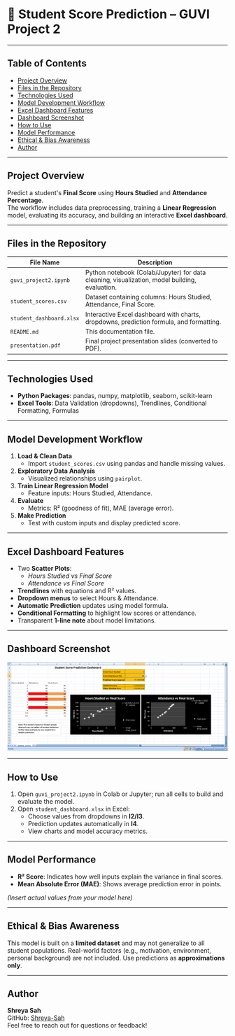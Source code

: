 # 🎯 Student Score Prediction – GUVI Project 2

---

## Table of Contents
- [Project Overview](#project-overview)  
- [Files in the Repository](#files-in-the-repository)  
- [Technologies Used](#technologies-used)  
- [Model Development Workflow](#model-development-workflow)  
- [Excel Dashboard Features](#excel-dashboard-features)  
- [Dashboard Screenshot](#dashboard-screenshot)  
- [How to Use](#how-to-use)  
- [Model Performance](#model-performance)  
- [Ethical & Bias Awareness](#ethical--bias-awareness)  
- [Author](#author)  

---

## Project Overview  
Predict a student's **Final Score** using **Hours Studied** and **Attendance Percentage**.  
The workflow includes data preprocessing, training a **Linear Regression** model, evaluating its accuracy, and building an interactive **Excel dashboard**.

---

## Files in the Repository  
| File Name                | Description |
|--------------------------|-------------|
| `guvi_project2.ipynb`    | Python notebook (Colab/Jupyter) for data cleaning, visualization, model building, evaluation. |
| `student_scores.csv`     | Dataset containing columns: Hours Studied, Attendance, Final Score. |
| `student_dashboard.xlsx` | Interactive Excel dashboard with charts, dropdowns, prediction formula, and formatting. |
| `README.md`              | This documentation file. |
| `presentation.pdf`       | Final project presentation slides (converted to PDF). |

---

## Technologies Used
- **Python Packages**: pandas, numpy, matplotlib, seaborn, scikit-learn  
- **Excel Tools**: Data Validation (dropdowns), Trendlines, Conditional Formatting, Formulas  

---

## Model Development Workflow
1. **Load & Clean Data**  
   - Import `student_scores.csv` using pandas and handle missing values.  
2. **Exploratory Data Analysis**  
   - Visualized relationships using `pairplot`.  
3. **Train Linear Regression Model**  
   - Feature inputs: Hours Studied, Attendance.  
4. **Evaluate**  
   - Metrics: R² (goodness of fit), MAE (average error).  
5. **Make Prediction**  
   - Test with custom inputs and display predicted score.

---

## Excel Dashboard Features
- Two **Scatter Plots**:
  - *Hours Studied vs Final Score*  
  - *Attendance vs Final Score*  
- **Trendlines** with equations and R² values.  
- **Dropdown menus** to select Hours & Attendance.  
- **Automatic Prediction** updates using model formula.  
- **Conditional Formatting** to highlight low scores or attendance.  
- Transparent **1-line note** about model limitations.

---

## Dashboard Screenshot
![Dashboard Screenshot](dashboard.png)

---

## How to Use
1. Open `guvi_project2.ipynb` in Colab or Jupyter; run all cells to build and evaluate the model.  
2. Open `student_dashboard.xlsx` in Excel:  
   - Choose values from dropdowns in **I2/I3**.  
   - Prediction updates automatically in **I4**.  
   - View charts and model accuracy metrics.

---

## Model Performance
- **R² Score**: Indicates how well inputs explain the variance in final scores.  
- **Mean Absolute Error (MAE)**: Shows average prediction error in points.

*(Insert actual values from your model here)*

---

## Ethical & Bias Awareness
This model is built on a **limited dataset** and may not generalize to all student populations. Real-world factors (e.g., motivation, environment, personal background) are not included. Use predictions as **approximations only**.

---

## Author
**Shreya Sah**  
GitHub: [Shreya-Sah](https://github.com/Shreya-Sah)  
Feel free to reach out for questions or feedback!  




